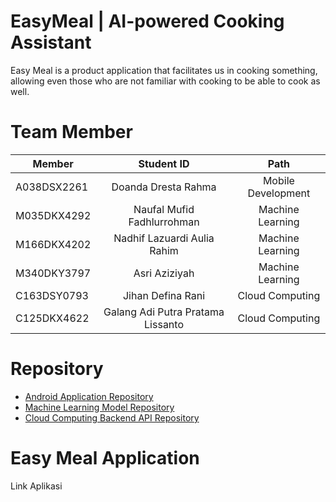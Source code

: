 # EasyMeal | AI-powered Cooking Assistant
Easy Meal is a product application that facilitates us in cooking something, allowing even those who are not familiar with cooking to be able to cook as well.

# Team Member
| Member | Student ID | Path |
| ----------- | :---------: | :----------: |
| A038DSX2261 | Doanda Dresta Rahma	 | Mobile Development |
| M035DKX4292 | Naufal Mufid Fadhlurrohman	 | Machine Learning |
| M166DKX4202 | Nadhif Lazuardi Aulia Rahim | Machine Learning |
| M340DKY3797 | Asri Aziziyah | Machine Learning |
| C163DSY0793 | Jihan Defina Rani | Cloud Computing |
| C125DKX4622 | Galang Adi Putra Pratama Lissanto | Cloud Computing |

# Repository
- [Android Application Repository](https://github.com/Team-EasyMeal-C23-PC677/EasyMeal-Mobile)
- [Machine Learning Model Repository](https://github.com/Team-EasyMeal-C23-PC677/EasyMeal-ML)
- [Cloud Computing Backend API Repository](https://github.com/Team-EasyMeal-C23-PC677/EasyMeal_CC)


# Easy Meal Application 
Link Aplikasi


<!--

**Here are some ideas to get you started:**

🙋‍♀️ A short introduction - what is your organization all about?
🌈 Contribution guidelines - how can the community get involved?
👩‍💻 Useful resources - where can the community find your docs? Is there anything else the community should know?
🍿 Fun facts - what does your team eat for breakfast?
🧙 Remember, you can do mighty things with the power of [Markdown](https://docs.github.com/github/writing-on-github/getting-started-with-writing-and-formatting-on-github/basic-writing-and-formatting-syntax)
-->

